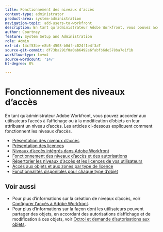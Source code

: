 ```yaml
---
title: Fonctionnement des niveaux d’accès
content-type: administrator
product-area: system-administration
navigation-topic: add-users-to-workfront
description: En tant qu’administrateur Adobe Workfront, vous pouvez accorder aux utilisateurs l’accès à l’affichage ou à la modification d’objets en leur attribuant un niveau d’accès. Les articles ci-dessous expliquent comment fonctionnent les niveaux d’accès.
author: Courtney
feature: System Setup and Administration
role: Admin
exl-id: 14cf53be-e8b5-4508-b0df-c024f1e4f3a7
source-git-commit: df73ba291f0a0ab6492e6fabfb6de578ba7e1f1b
workflow-type: tm+mt
source-wordcount: '147'
ht-degree: 0%

---
```


# Fonctionnement des niveaux d’accès

En tant qu’administrateur Adobe Workfront, vous pouvez accorder aux utilisateurs l’accès à l’affichage ou à la modification d’objets en leur attribuant un niveau d’accès. Les articles ci-dessous expliquent comment fonctionnent les niveaux d’accès.

* [Présentation des niveaux d’accès](../../../administration-and-setup/add-users/access-levels-and-object-permissions/access-levels-overview.md)
* [Présentation des licences](/help/quicksilver/administration-and-setup/add-users/access-levels-and-object-permissions/wf-licenses.md)
* [Niveaux d’accès intégrés dans Adobe Workfront](../../../administration-and-setup/add-users/access-levels-and-object-permissions/default-access-levels-in-workfront.md)
* [Fonctionnement des niveaux d’accès et des autorisations](../../../administration-and-setup/add-users/access-levels-and-object-permissions/how-access-levels-permissions-work-together.md)
* [Répertorier les niveaux d’accès et les licences de vos utilisateurs](../../../administration-and-setup/add-users/access-levels-and-object-permissions/list-access-levels-and-licenses-for-your-users.md)
* [Accès aux objets et aux zones par type de licence](../../../administration-and-setup/add-users/access-levels-and-object-permissions/access-to-objects-and-areas-by-license-type.md)
* [Fonctionnalités disponibles pour chaque type d’objet](../../../administration-and-setup/add-users/access-levels-and-object-permissions/functionality-available-for-each-object-type.md)

## Voir aussi

* Pour plus d’informations sur la création de niveaux d’accès, voir [Configurer l’accès à Adobe Workfront](../../../administration-and-setup/add-users/configure-and-grant-access/configure-access.md).
* Pour plus d’informations sur la façon dont les utilisateurs peuvent partager des objets, en accordant des autorisations d’affichage et de modification à ces objets, voir [Octroi et demande d’autorisations aux objets](../../../workfront-basics/grant-and-request-access-to-objects/grant-and-request-access-to-objects.md).
